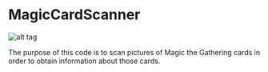 # MagicCardScanner
![alt tag]( https://s-media-cache-ak0.pinimg.com/736x/7b/17/da/7b17daeaf7a63374f68e6be06ebea993.jpg)

The purpose of this code is to scan pictures of Magic the Gathering cards in order to obtain information about those cards.